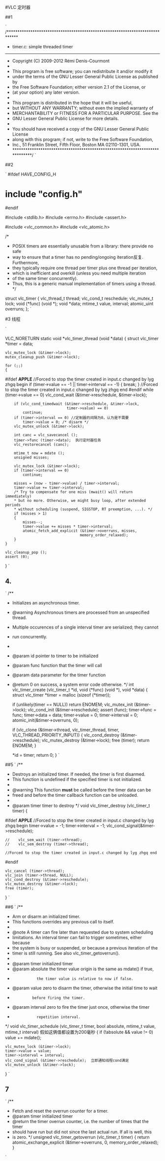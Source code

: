

#VLC 定时器


##1 

`
/*****************************************************************************
* timer.c: simple threaded timer
*****************************************************************************
* Copyright (C) 2009-2012 Rémi Denis-Courmont
*
* This program is free software; you can redistribute it and/or modify it
* under the terms of the GNU Lesser General Public License as published by
* the Free Software Foundation; either version 2.1 of the License, or
* (at your option) any later version.
*
* This program is distributed in the hope that it will be useful,
* but WITHOUT ANY WARRANTY; without even the implied warranty of
* MERCHANTABILITY or FITNESS FOR A PARTICULAR PURPOSE. See the
* GNU Lesser General Public License for more details.
*
* You should have received a copy of the GNU Lesser General Public License
* along with this program; if not, write to the Free Software Foundation,
* Inc., 51 Franklin Street, Fifth Floor, Boston MA 02110-1301, USA.
*****************************************************************************/
`



##2 

`
#ifdef HAVE_CONFIG_H
# include "config.h"
#endif

#include <stdlib.h>
#include <errno.h>
#include <assert.h>

#include <vlc_common.h>
#include <vlc_atomic.h>

/*
* POSIX timers are essentially unusable from a library: there provide no safe
* way to ensure that a timer has no pending/ongoing iteration反复. Furthermore,
* they typically require one thread per timer plus one thread per iteration,
* which is inefficient and overkill (unless you need multiple iteration
* of the same timer concurrently).
* Thus, this is a generic manual implementation of timers using a thread.
*/

struct vlc_timer
{
    vlc_thread_t thread;
    vlc_cond_t  reschedule;
    vlc_mutex_t  lock;
    void      (*func) (void *);
    void        *data;
    mtime_t      value, interval;
    atomic_uint  overruns;
};
`

#3  线程

`

VLC_NORETURN
static void *vlc_timer_thread (void *data)
{
    struct vlc_timer *timer = data;

    vlc_mutex_lock (&timer->lock);
    mutex_cleanup_push (&timer->lock);

    for (;;)
    {
#ifdef __APPLE__
        //Forced to stop the timer created in input.c changed by lyg zhgq begin
        if (timer->value == -1 || timer->interval == -1) {
            break;
        }
        //Forced to stop the timer created in input.c changed by lyg zhgq end
#endif
        while (timer->value == 0)
            vlc_cond_wait (&timer->reschedule, &timer->lock);

        if (vlc_cond_timedwait (&timer->reschedule, &timer->lock,
                                timer->value) == 0)
            continue;
        if (timer->interval == 0) //定制器的间隔为0，认为是不需要
            timer->value = 0; /* disarm */
        vlc_mutex_unlock (&timer->lock);

        int canc = vlc_savecancel ();
        timer->func (timer->data);  执行定时器任务
        vlc_restorecancel (canc);

        mtime_t now = mdate ();
        unsigned misses;

        vlc_mutex_lock (&timer->lock);
        if (timer->interval == 0)
            continue;

        misses = (now - timer->value) / timer->interval;
        timer->value += timer->interval;
        /* Try to compensate for one miss (mwait() will return immediately)
        * but no more. Otherwise, we might busy loop, after extended periods
        * without scheduling (suspend, SIGSTOP, RT preemption, ...). */
        if (misses > 1)
        {
            misses--;
            timer->value += misses * timer->interval;
            atomic_fetch_add_explicit (&timer->overruns, misses,
                                      memory_order_relaxed);
        }
    }

    vlc_cleanup_pop ();
    assert (0);
}
`

## 4. 
`
/**
* Initializes an asynchronous timer.
* @warning Asynchronous timers are processed from an unspecified thread.
* Multiple occurences of a single interval timer are serialized; they cannot
* run concurrently.
*
* @param id pointer to timer to be initialized
* @param func function that the timer will call
* @param data parameter for the timer function
* @return 0 on success, a system error code otherwise.
*/
int vlc_timer_create (vlc_timer_t *id, void (*func) (void *), void *data)
{
    struct vlc_timer *timer = malloc (sizeof (*timer));

    if (unlikely(timer == NULL))
        return ENOMEM;
    vlc_mutex_init (&timer->lock);
    vlc_cond_init (&timer->reschedule);
    assert (func);
    timer->func = func;
    timer->data = data;
    timer->value = 0;
    timer->interval = 0;
    atomic_init(&timer->overruns, 0);

    if (vlc_clone (&timer->thread, vlc_timer_thread, timer,
                  VLC_THREAD_PRIORITY_INPUT))
    {
        vlc_cond_destroy (&timer->reschedule);
        vlc_mutex_destroy (&timer->lock);
        free (timer);
        return ENOMEM;
    }

    *id = timer;
    return 0;
}
`


##5 
`
/**
* Destroys an initialized timer. If needed, the timer is first disarmed.
* This function is undefined if the specified timer is not initialized.
*
* @warning This function <b>must</b> be called before the timer data can be
* freed and before the timer callback function can be unloaded.
*
* @param timer timer to destroy
*/
void vlc_timer_destroy (vlc_timer_t timer)
{

#ifdef __APPLE__
    //Forced to stop the timer created in input.c changed by lyg zhgq begin
    timer->value = -1;
    timer->interval = -1;
    vlc_cond_signal(&timer->reschedule);

    //    vlc_sem_wait (timer->thread);
    //    vlc_sem_destroy (timer->thread);

    //Forced to stop the timer created in input.c changed by lyg zhgq end
#endif

    vlc_cancel (timer->thread);
    vlc_join (timer->thread, NULL);
    vlc_cond_destroy (&timer->reschedule);
    vlc_mutex_destroy (&timer->lock);
    free (timer);
}
`


##6
`
/**
* Arm or disarm an initialized timer.
* This functions overrides any previous call to itself.
*
* @note A timer can fire later than requested due to system scheduling
* limitations. An interval timer can fail to trigger sometimes, either because
* the system is busy or suspended, or because a previous iteration of the
* timer is still running. See also vlc_timer_getoverrun().
*
* @param timer initialized timer
* @param absolute the timer value origin is the same as mdate() if true,
*                the timer value is relative to now if false.
* @param value zero to disarm the timer, otherwise the initial time to wait
*              before firing the timer.
* @param interval zero to fire the timer just once, otherwise the timer
*                repetition interval.
*/
void vlc_timer_schedule (vlc_timer_t timer, bool absolute,
                        mtime_t value, mtime_t interval)  假如这俩值都设置为200毫秒
{
    if (!absolute && value != 0)
        value += mdate();

    vlc_mutex_lock (&timer->lock);
    timer->value = value;
    timer->interval = interval;
    vlc_cond_signal (&timer->reschedule);  立即通知线程cond满足
    vlc_mutex_unlock (&timer->lock);
}
`

## 7

`
/**
* Fetch and reset the overrun counter for a timer.
* @param timer initialized timer
* @return the timer overrun counter, i.e. the number of times that the timer
* should have run but did not since the last actual run. If all is well, this
* is zero.
*/
unsigned vlc_timer_getoverrun (vlc_timer_t timer)
{
    return atomic_exchange_explicit (&timer->overruns, 0,
                                    memory_order_relaxed);
}

`